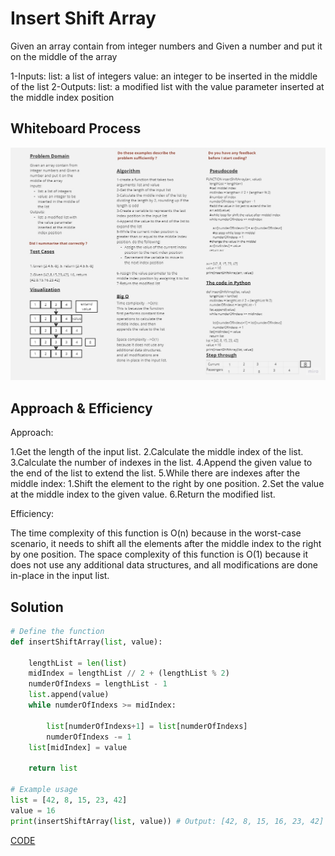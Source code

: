 # Insert Shift Array
Given an array contain from integer numbers and Given a number and put it on the middle of the array

1-Inputs:
list: a list of integers
value: an integer to be inserted in the middle of the list
2-Outputs:
list: a modified list with the value parameter inserted at the middle index position
## Whiteboard Process
![WhiteboardWorkflow01](../img/whiteboard%20array-insert-shift.jpg)

## Approach & Efficiency
Approach:

1.Get the length of the input list.
2.Calculate the middle index of the list.
3.Calculate the number of indexes in the list.
4.Append the given value to the end of the list to extend the list.
5.While there are indexes after the middle index:
  1.Shift the element to the right by one position.
  2.Set the value at the middle index to the given value.
6.Return the modified list.

Efficiency:

The time complexity of this function is O(n) because in the worst-case scenario, it needs to shift all the elements after the middle index to the right by one position.
The space complexity of this function is O(1) because it does not use any additional data structures, and all modifications are done in-place in the input list.

## Solution
```python
# Define the function
def insertShiftArray(list, value):

    lengthList = len(list)
    midIndex = lengthList // 2 + (lengthList % 2)
    numderOfIndexs = lengthList - 1
    list.append(value)
    while numderOfIndexs >= midIndex:
        
        list[numderOfIndexs+1] = list[numderOfIndexs]
        numderOfIndexs -= 1
    list[midIndex] = value

    return list

# Example usage
list = [42, 8, 15, 23, 42]
value = 16
print(insertShiftArray(list, value)) # Output: [42, 8, 15, 16, 23, 42]
```
[CODE](./array-insert-shift.py)